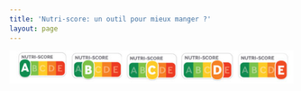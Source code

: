 ```yaml
--- 
title: 'Nutri-score: un outil pour mieux manger ?'
layout: page
--- 
```


![screenshot](declinaison-logo-nutriscore.jpg)

